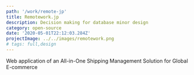 ```yaml
---
path: '/work/remote-jp'
title: Remotework.jp
description: Decision making for database minor design
category: open-source
date: '2020-05-01T22:12:03.284Z'
projectImage: ../../images/remotework.png
# tags: full,design
---
```


Web application of an All-in-One Shipping Management Solution
for Global E-commerce

